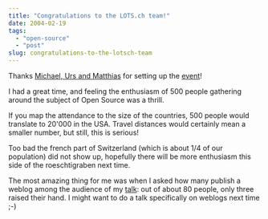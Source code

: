 ```yaml
---
title: "Congratulations to the LOTS.ch team!"
date: 2004-02-19
tags: 
  - "open-source"
  - "post"
slug: congratulations-to-the-lotsch-team
---
```


Thanks [Michael, Urs and Matthias](http://lots.ch/LOTS-Veranstalter.html) for setting up the [event](http://lots.ch/)!

I had a great time, and feeling the enthusiasm of 500 people gathering around the subject of Open Source was a thrill.

If you map the attendance to the size of the countries, 500 people would translate to 20'000 in the USA. Travel distances would certainly mean a smaller number, but still, this is serious!

Too bad the french part of Switzerland (which is about 1/4 of our population) did not show up, hopefully there will be more enthusiasm this side of the roeschtigraben next time.

The most amazing thing for me was when I asked how many publish a weblog among the audience of my [talk](http://lots.ch/Programm_Referat_Detail.html?id=2004.1.R.25): out of about 80 people, only three raised their hand. I might want to do a talk specifically on weblogs next time ;-)
